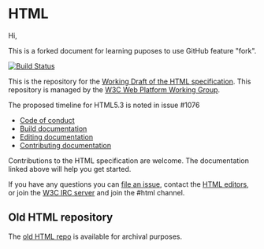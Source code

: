 # HTML
Hi,

This is a forked document for learning puposes to use GitHub feature "fork".


[![Build Status](https://travis-ci.org/w3c/html.svg?branch=master)](https://travis-ci.org/w3c/html)

This is the repository for the [Working Draft of the HTML specification](https://w3c.github.io/html/). This repository is managed by the [W3C Web Platform Working Group](https://www.w3.org/WebPlatform/WG/).

The proposed timeline for HTML5.3 is noted in issue #1076

* [Code of conduct](docs/conduct.md)
* [Build documentation](docs/build-documentation.md)
* [Editing documentation](docs/editing-documentation.md)
* [Contributing documentation](docs/contributing-documentation.md)

Contributions to the HTML specification are welcome. The documentation linked above will help you get started.

If you have any questions you can [file an issue](https://github.com/w3c/html/issues/), contact the <a href="mailto:team-html-editors@w3.org">HTML editors</a>, or join the [W3C IRC server](irc.w3.org) and join the #html channel.

## Old HTML repository

The [old HTML repo](https://github.com/w3c/html-old) is available for archival purposes.
